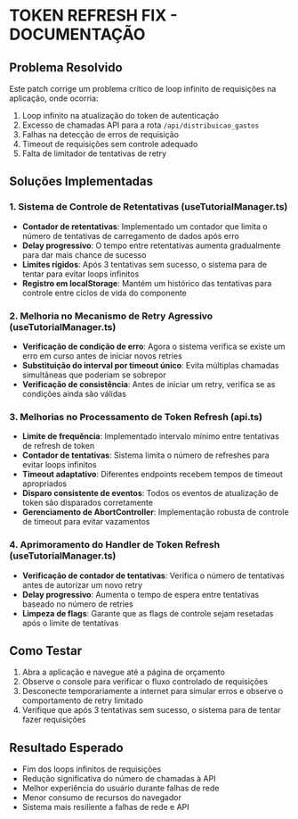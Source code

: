 # TOKEN REFRESH FIX - DOCUMENTAÇÃO

## Problema Resolvido

Este patch corrige um problema crítico de loop infinito de requisições na aplicação, onde ocorria:
1. Loop infinito na atualização do token de autenticação
2. Excesso de chamadas API para a rota `/api/distribuicao_gastos`
3. Falhas na detecção de erros de requisição
4. Timeout de requisições sem controle adequado
5. Falta de limitador de tentativas de retry

## Soluções Implementadas

### 1. Sistema de Controle de Retentativas (useTutorialManager.ts)

- **Contador de retentativas**: Implementado um contador que limita o número de tentativas de carregamento de dados após erro
- **Delay progressivo**: O tempo entre retentativas aumenta gradualmente para dar mais chance de sucesso
- **Limites rígidos**: Após 3 tentativas sem sucesso, o sistema para de tentar para evitar loops infinitos
- **Registro em localStorage**: Mantém um histórico das tentativas para controle entre ciclos de vida do componente

### 2. Melhoria no Mecanismo de Retry Agressivo (useTutorialManager.ts)

- **Verificação de condição de erro**: Agora o sistema verifica se existe um erro em curso antes de iniciar novos retries
- **Substituição do interval por timeout único**: Evita múltiplas chamadas simultâneas que poderiam se sobrepor
- **Verificação de consistência**: Antes de iniciar um retry, verifica se as condições ainda são válidas

### 3. Melhorias no Processamento de Token Refresh (api.ts)

- **Limite de frequência**: Implementado intervalo mínimo entre tentativas de refresh de token
- **Contador de tentativas**: Sistema limita o número de refreshes para evitar loops infinitos
- **Timeout adaptativo**: Diferentes endpoints recebem tempos de timeout apropriados
- **Disparo consistente de eventos**: Todos os eventos de atualização de token são disparados corretamente
- **Gerenciamento de AbortController**: Implementação robusta de controle de timeout para evitar vazamentos

### 4. Aprimoramento do Handler de Token Refresh (useTutorialManager.ts)

- **Verificação de contador de tentativas**: Verifica o número de tentativas antes de autorizar um novo retry
- **Delay progressivo**: Aumenta o tempo de espera entre tentativas baseado no número de retries
- **Limpeza de flags**: Garante que as flags de controle sejam resetadas após o limite de tentativas

## Como Testar

1. Abra a aplicação e navegue até a página de orçamento
2. Observe o console para verificar o fluxo controlado de requisições
3. Desconecte temporariamente a internet para simular erros e observe o comportamento de retry limitado
4. Verifique que após 3 tentativas sem sucesso, o sistema para de tentar fazer requisições

## Resultado Esperado

- Fim dos loops infinitos de requisições
- Redução significativa do número de chamadas à API
- Melhor experiência do usuário durante falhas de rede
- Menor consumo de recursos do navegador
- Sistema mais resiliente a falhas de rede e API

